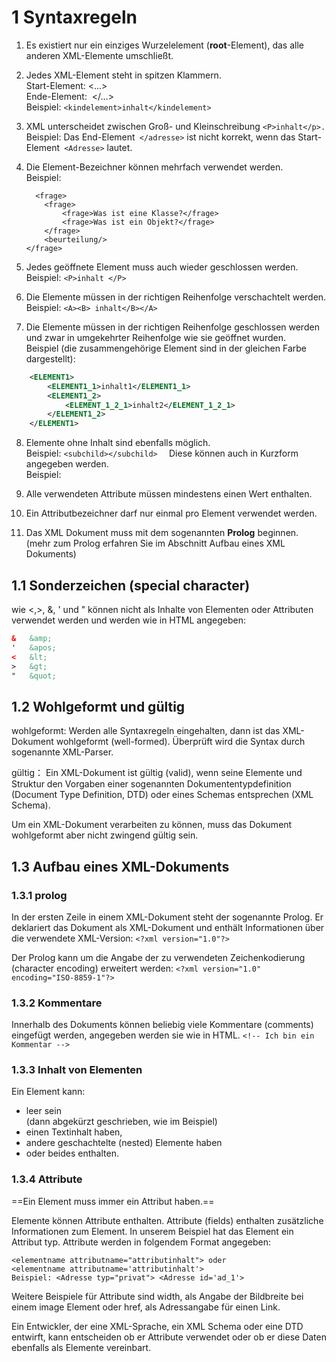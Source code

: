 # 1 Syntaxregeln

1. Es existiert nur ein einziges Wurzelelement (**root**-Element), das alle anderen XML-Elemente umschließt.
    
2. Jedes XML-Element steht in spitzen Klammern.  
    Start-Element: <...>  
    Ende-Element:  </...>  
    Beispiel: `<kindelement>inhalt</kindelement>`
    
3. XML unterscheidet zwischen Groß- und Kleinschreibung `<P>inhalt</p>.`  
    Beispiel: Das End-Element` </adresse>` ist nicht korrekt, wenn das Start-Element` <Adresse>` lautet.
    
4. Die Element-Bezeichner können mehrfach verwendet werden.  
    Beispiel:  
    ```
      <frage>  
        <frage>  
            <frage>Was ist eine Klasse?</frage>  
            <frage>Was ist ein Objekt?</frage>  
        </frage>  
        <beurteilung/>  
    </frage>
    ```  
    
5. Jedes geöffnete Element muss auch wieder geschlossen werden.  
    Beispiel: `<P>inhalt </P>`
    
6. Die Elemente müssen in der richtigen Reihenfolge verschachtelt werden.  
    Beispiel: `<A><B> inhalt</B></A>`
7. Die Elemente müssen in der richtigen Reihenfolge geschlossen werden und zwar in umgekehrter Reihenfolge wie sie geöffnet wurden.  
    Beispiel (die zusammengehörige Element sind in der gleichen Farbe dargestellt):
```xml
    <ELEMENT1>  
        <ELEMENT1_1>inhalt1</ELEMENT1_1>  
        <ELEMENT1_2>  
            <ELEMENT_1_2_1>inhalt2</ELEMENT_1_2_1>  
        </ELEMENT1_2>  
    </ELEMENT1>
```



8. Elemente ohne Inhalt sind ebenfalls möglich.  
    Beispiel: `<subchild></subchild>  `
    Diese können auch in Kurzform angegeben werden.  
    Beispiel: <subchild/>
    
9. Alle verwendeten Attribute müssen mindestens einen Wert enthalten.
10. Ein Attributbezeichner darf nur einmal pro Element verwendet werden.
11. Das XML Dokument muss mit dem sogenannten **Prolog** beginnen.  
    (mehr zum Prolog erfahren Sie im Abschnitt Aufbau eines XML Dokuments)

## 1.1 Sonderzeichen (special character)
wie <,>, &, ' und " können nicht als Inhalte von Elementen oder Attributen verwendet werden und werden wie in HTML angegeben:

```xml
& 	&amp;
' 	&apos;
< 	&lt;
> 	&gt;
" 	&quot;

```


## 1.2 Wohlgeformt und gültig

wohlgeformt:
Werden alle Syntaxregeln eingehalten, dann ist das XML-Dokument wohlgeformt (well-formed). Überprüft wird die Syntax durch sogenannte XML-Parser.


gültig：
Ein XML-Dokument ist gültig (valid), wenn seine Elemente und Struktur den Vorgaben einer sogenannten Dokumententypdefinition (Document Type Definition, DTD) oder eines Schemas entsprechen (XML Schema).


Um ein XML-Dokument verarbeiten zu können, muss das Dokument wohlgeformt aber nicht zwingend gültig sein.


## 1.3 Aufbau eines XML-Dokuments


### 1.3.1 prolog
In der ersten Zeile in einem XML-Dokument steht der sogenannte Prolog. Er deklariert das Dokument als XML-Dokument und enthält Informationen über die verwendete XML-Version:
`<?xml version="1.0"?>`

Der Prolog kann um die Angabe der zu verwendeten Zeichenkodierung (character encoding) erweitert werden:
`<?xml version="1.0" encoding="ISO-8859-1"?>`


### 1.3.2 Kommentare

Innerhalb des Dokuments können beliebig viele Kommentare (comments) eingefügt werden, angegeben werden sie wie in HTML.
`<!-- Ich bin ein Kommentar -->`


### 1.3.3 Inhalt von Elementen
Ein Element kann:
- leer sein  
    (dann abgekürzt geschrieben, wie <Adresse/> im Beispiel)
- einen Textinhalt haben,
- andere geschachtelte (nested) Elemente haben
- oder beides enthalten.

### 1.3.4 Attribute

==Ein Element muss immer ein Attribut haben.==
 	
Elemente können Attribute enthalten. Attribute (fields) enthalten zusätzliche Informationen zum Element. In unserem Beispiel hat das Element <Kontakt> ein Attribut typ. Attribute werden in folgendem Format angegeben:

```
<elementname attributname="attributinhalt"> oder
<elementname attributname='attributinhalt'>
Beispiel: <Adresse typ="privat"> <Adresse id='ad_1'>
````

Weitere Beispiele für Attribute sind width, als Angabe der Bildbreite bei einem image Element oder href, als Adressangabe für einen Link.

Ein Entwickler, der eine XML-Sprache, ein XML Schema oder eine DTD entwirft, kann entscheiden ob er Attribute verwendet oder ob er diese Daten ebenfalls als Elemente vereinbart.
